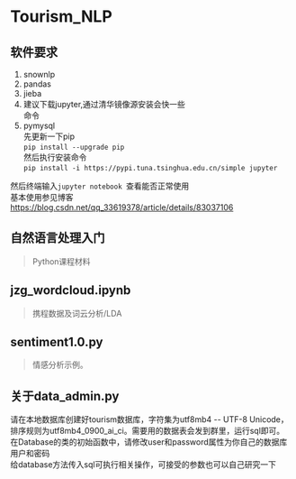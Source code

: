 # Tourism_NLP
## 软件要求
1. snownlp
2. pandas
3. jieba
4. 建议下载jupyter,通过清华镜像源安装会快一些  
命令
5. pymysql  
先更新一下pip  
`pip install --upgrade pip
`  
然后执行安装命令  
`pip install -i https://pypi.tuna.tsinghua.edu.cn/simple jupyter`

然后终端输入`jupyter notebook
`查看能否正常使用  
基本使用参见博客  
https://blog.csdn.net/qq_33619378/article/details/83037106
## 自然语言处理入门
> Python课程材料

## jzg_wordcloud.ipynb
> 携程数据及词云分析/LDA

## sentiment1.0.py
> 情感分析示例。 

## 关于data_admin.py
请在本地数据库创建好tourism数据库，字符集为utf8mb4 -- UTF-8 Unicode，排序规则为utf8mb4_0900_ai_ci。需要用的数据表会发到群里，运行sql即可。  
在Database的类的初始函数中，请修改user和password属性为你自己的数据库用户和密码  
给database方法传入sql可执行相关操作，可接受的参数也可以自己研究一下
